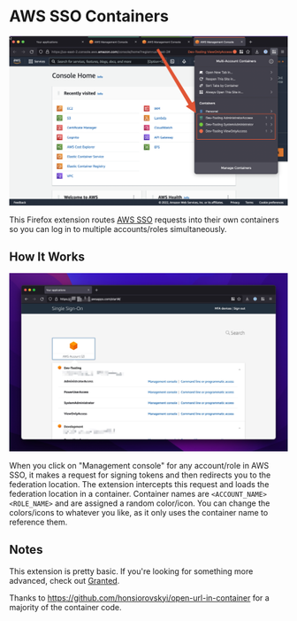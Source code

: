 # AWS SSO Containers

![](./img/containers.png)

This Firefox extension routes [AWS SSO](https://aws.amazon.com/single-sign-on/) requests into their own containers so you can log in to multiple accounts/roles simultaneously.

## How It Works

![](./img/sso.jpeg)

When you click on "Management console" for any account/role in AWS SSO, it makes a request for signing tokens and then redirects you to the federation location. The extension intercepts this request and loads the federation location in a container. Container names are `<ACCOUNT_NAME> <ROLE_NAME>` and are assigned a random color/icon. You can change the colors/icons to whatever you like, as it only uses the container name to reference them.

## Notes

This extension is pretty basic. If you're looking for something more advanced, check out [Granted](https://docs.commonfate.io/granted/introduction).

Thanks to <https://github.com/honsiorovskyi/open-url-in-container> for a majority of the container code.